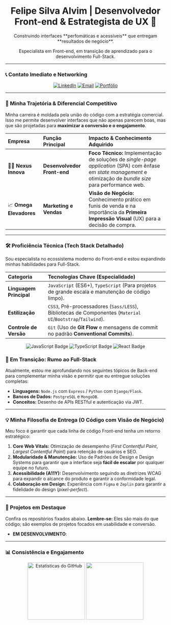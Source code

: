 <div align="center">
  <h1>Felipe Silva Alvim | Desenvolvedor Front-end & Estrategista de UX 🚀</h1>
  
  <p>Construindo interfaces **perfomáticas e acessíveis** que entregam **resultados de negócio**.</p>
  <p>Especialista em Front-end, em transição de aprendizado para o desenvolvimento Full-Stack.</p>
</div>

---

### 📞 Contato Imediato e Networking

<p align="center">
  <a href="https://www.linkedin.com/in/felipesalvim/" target="_blank"><img src="https://img.shields.io/badge/LinkedIn-0077B5?style=for-the-badge&logo=linkedin&logoColor=white" alt="LinkedIn"/></a>
  <a href="mailto:contato@felipealvim.com.br" target="_blank"><img src="https://img.shields.io/badge/Email-D14836?style=for-the-badge&logo=gmail&logoColor=white" alt="Email"/></a>
  <a href="https://felipealvim.com.br/" target="_blank"><img src="https://img.shields.io/badge/Portfólio-1C1E26?style=for-the-badge&logo=google-chrome&logoColor=white" alt="Portfólio"/></a>
</p>

---

### 💼 Minha Trajetória & Diferencial Competitivo

Minha carreira é moldada pela união do código com a estratégia comercial. Isso me permite desenvolver interfaces que não apenas parecem boas, mas que são projetadas para **maximizar a conversão e o engajamento**.

| Empresa | Função Principal | Impacto & Conhecimento Adquirido |
| :--- | :--- | :--- |
| 🧑‍💻 **Nexus Innova** | **Desenvolvedor Front-end** | **Foco Técnico:** Implementação de soluções de *single-page application* (SPA) com ênfase em *state management* e otimização de *bundle size* para performance web. |
| 📈 **Omega Elevadores**| **Marketing e Vendas** | **Visão de Negócio:** Conhecimento prático em funis de venda e na importância da **Primeira Impressão Visual** (UX) para a decisão de compra. |

---

### 🛠️ Proficiência Técnica (Tech Stack Detalhado)

Sou especialista no ecossistema moderno do Front-end e estou expandindo minhas habilidades para Full-Stack.

| Categoria | Tecnologias Chave (Especialidade) |
| :--- | :--- |
| **Linguagem Principal** | `JavaScript` (ES6+), `TypeScript` (Para projetos de grande escala e manutenção de código limpo). |
| **Estilização** | `CSS3`, Pré-processadores (`Sass/LESS`), Bibliotecas de Componentes (`Material UI`/`Bootstrap`/`Tailwind`). |
| **Controle de Versão** | `Git` (Uso de **Git Flow** e mensagens de commit no padrão **Conventional Commits**). |

<p align="center">
  <img src="https://img.shields.io/badge/JavaScript-F7DF1E?style=for-the-badge&logo=javascript&logoColor=black" alt="JavaScript Badge"/>
  <img src="https://img.shields.io/badge/TypeScript-3178C6?style=for-the-badge&logo=typescript&logoColor=white" alt="TypeScript Badge"/>
  <img src="https://img.shields.io/badge/React-61DAFB?style=for-the-badge&logo=react&logoColor=black" alt="React Badge"/>
</p>

### 🌱 Em Transição: Rumo ao Full-Stack

Atualmente, estou me aprofundando nos seguintes tópicos de Back-end para complementar minha visão e permitir que eu entregue soluções completas:

* **Linguagens:** `Node.js` com `Express` / `Python` com `Django/Flask`.
* **Bancos de Dados:** `PostgreSQL` e `MongoDB`.
* **Conceitos:** Desenho de APIs RESTful e autenticação via JWT.

---

### 💡 Minha Filosofia de Entrega (O Código com Visão de Negócio)

Meu foco é garantir que cada linha de código Front-end tenha um retorno estratégico:

1.  **Core Web Vitals:** Otimização de desempenho (*First Contentful Paint*, *Largest Contentful Paint*) para retenção de usuários e SEO.
2.  **Modularidade & Manutenção:** Uso de Padrões de Design e Design Systems para garantir que a interface seja **fácil de escalar** por qualquer equipe no futuro.
3.  **Acessibilidade (A11Y):** Desenvolvimento seguindo as diretrizes WCAG para expandir o alcance do produto e garantir a conformidade legal.
4.  **Colaboração em Design:** Experiência com `Figma` e `Zeplin` para garantir a fidelidade do design (*pixel-perfect*).

---

### 🚀 Projetos em Destaque

Confira os repositórios fixados abaixo. **Lembre-se:** Eles são mais do que código; são exemplos de projetos focados em usabilidade e conversão.

* **EM DESENVOLVIMENTO**:

---

### 📊 Consistência e Engajamento

<div align="center">
    <img height="180em" src="https://github-readme-stats.vercel.app/api?username=felipesalvim&show_icons=true&theme=buefy&include_all_commits=true&count_private=true" alt="Estatísticas do GitHub"/>
    <img height="180em" src="https://github-readme-stats.vercel.app/api/top-langs/?username=felipesalvim&layout=compact&theme=buefy"/>
</div>
